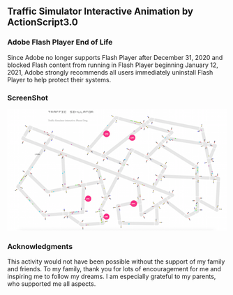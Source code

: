 ## Traffic Simulator Interactive Animation by ActionScript3.0

### Adobe Flash Player End of Life
Since Adobe no longer supports Flash Player after December 31, 2020 and blocked Flash content from running in Flash Player beginning January 12, 2021, Adobe strongly recommends all users immediately uninstall Flash Player to help protect their systems.  

### ScreenShot 
![ScreenShot](https://github.com/jirotubuyaki/Traffic-Simulator/blob/master/screenshot.png)  

### Acknowledgments
This activity would not have been possible without the support of my family and friends. To my family, thank you for lots of encouragement for me and inspiring me to follow my dreams. I am especially grateful to my parents, who supported me all aspects.






